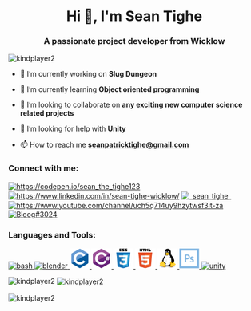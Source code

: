 <h1 align="center">Hi 👋, I'm Sean Tighe</h1>
<h3 align="center">A passionate project developer from Wicklow</h3>

<p align="left"> <img src="https://komarev.com/ghpvc/?username=kindplayer2&label=Profile%20views&color=0e75b6&style=flat" alt="kindplayer2" /> </p>

- 🔭 I’m currently working on **Slug Dungeon**

- 🌱 I’m currently learning **Object oriented programming**

- 👯 I’m looking to collaborate on **any exciting new computer science related projects**

- 🤝 I’m looking for help with **Unity**

- 📫 How to reach me **seanpatricktighe@gmail.com**

<h3 align="left">Connect with me:</h3>
<p align="left">
<a href="https://codepen.io/https://codepen.io/sean_the_tighe123" target="blank"><img align="center" src="https://raw.githubusercontent.com/rahuldkjain/github-profile-readme-generator/master/src/images/icons/Social/codepen.svg" alt="https://codepen.io/sean_the_tighe123" height="30" width="40" /></a>
<a href="https://linkedin.com/in/https://www.linkedin.com/in/sean-tighe-wicklow/" target="blank"><img align="center" src="https://raw.githubusercontent.com/rahuldkjain/github-profile-readme-generator/master/src/images/icons/Social/linked-in-alt.svg" alt="https://www.linkedin.com/in/sean-tighe-wicklow/" height="30" width="40" /></a>
<a href="https://instagram.com/_sean_tighe_" target="blank"><img align="center" src="https://raw.githubusercontent.com/rahuldkjain/github-profile-readme-generator/master/src/images/icons/Social/instagram.svg" alt="_sean_tighe_" height="30" width="40" /></a>
<a href="https://www.youtube.com/c/https://www.youtube.com/channel/uch5q714uy9hzytwsf3it-za" target="blank"><img align="center" src="https://raw.githubusercontent.com/rahuldkjain/github-profile-readme-generator/master/src/images/icons/Social/youtube.svg" alt="https://www.youtube.com/channel/uch5q714uy9hzytwsf3it-za" height="30" width="40" /></a>
<a href="https://discord.gg/Bloog#3024" target="blank"><img align="center" src="https://raw.githubusercontent.com/rahuldkjain/github-profile-readme-generator/master/src/images/icons/Social/discord.svg" alt="Bloog#3024" height="30" width="40" /></a>
</p>

<h3 align="left">Languages and Tools:</h3>
<p align="left"> <a href="https://www.gnu.org/software/bash/" target="_blank" rel="noreferrer"> <img src="https://www.vectorlogo.zone/logos/gnu_bash/gnu_bash-icon.svg" alt="bash" width="40" height="40"/> </a> <a href="https://www.blender.org/" target="_blank" rel="noreferrer"> <img src="https://download.blender.org/branding/community/blender_community_badge_white.svg" alt="blender" width="40" height="40"/> </a> <a href="https://www.cprogramming.com/" target="_blank" rel="noreferrer"> <img src="https://raw.githubusercontent.com/devicons/devicon/master/icons/c/c-original.svg" alt="c" width="40" height="40"/> </a> <a href="https://www.w3schools.com/cs/" target="_blank" rel="noreferrer"> <img src="https://raw.githubusercontent.com/devicons/devicon/master/icons/csharp/csharp-original.svg" alt="csharp" width="40" height="40"/> </a> <a href="https://www.w3schools.com/css/" target="_blank" rel="noreferrer"> <img src="https://raw.githubusercontent.com/devicons/devicon/master/icons/css3/css3-original-wordmark.svg" alt="css3" width="40" height="40"/> </a> <a href="https://www.w3.org/html/" target="_blank" rel="noreferrer"> <img src="https://raw.githubusercontent.com/devicons/devicon/master/icons/html5/html5-original-wordmark.svg" alt="html5" width="40" height="40"/> </a> <a href="https://www.linux.org/" target="_blank" rel="noreferrer"> <img src="https://raw.githubusercontent.com/devicons/devicon/master/icons/linux/linux-original.svg" alt="linux" width="40" height="40"/> </a> <a href="https://www.photoshop.com/en" target="_blank" rel="noreferrer"> <img src="https://raw.githubusercontent.com/devicons/devicon/master/icons/photoshop/photoshop-line.svg" alt="photoshop" width="40" height="40"/> </a> <a href="https://unity.com/" target="_blank" rel="noreferrer"> <img src="https://www.vectorlogo.zone/logos/unity3d/unity3d-icon.svg" alt="unity" width="40" height="40"/> </a> </p>

<p><img align="left" src="https://github-readme-stats.vercel.app/api/top-langs?username=kindplayer2&show_icons=true&locale=en&layout=compact" alt="kindplayer2" /></p>

<p>&nbsp;<img align="center" src="https://github-readme-stats.vercel.app/api?username=kindplayer2&show_icons=true&locale=en" alt="kindplayer2" /></p>

<p><img align="center" src="https://github-readme-streak-stats.herokuapp.com/?user=kindplayer2&" alt="kindplayer2" /></p>
